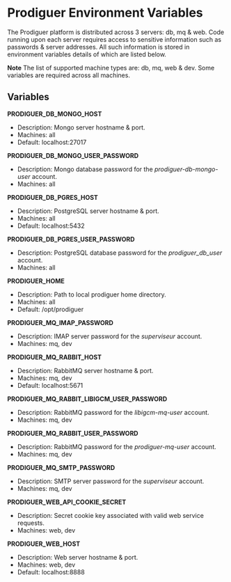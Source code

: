 # Prodiguer Environment Variables

The Prodiguer platform is distributed across 3 servers: db, mq & web.  Code running upon each server requires access to sensitive information such as passwords & server addresses.  All such information is stored in environment variables details of which are listed below.  

**Note** The list of supported machine types are: db, mq, web & dev.  Some variables are required across all machines.

## Variables  

**PRODIGUER_DB_MONGO_HOST**  
* Description:	Mongo server hostname & port.  
* Machines:		all  
* Default:		localhost:27017  

**PRODIGUER_DB_MONGO_USER_PASSWORD**  
* Description:	Mongo database password for the _prodiguer-db-mongo-user_ account.  
* Machines:		all  

**PRODIGUER_DB_PGRES_HOST**  
* Description:	PostgreSQL server hostname & port.  
* Machines:		all  
* Default:		localhost:5432  

**PRODIGUER_DB_PGRES_USER_PASSWORD**  
* Description:	PostgreSQL database password for the _prodiguer_db_user_ account.  
* Machines:		all  

**PRODIGUER_HOME**  
* Description:	Path to local prodiguer home directory.  
* Machines:		all  
* Default:		/opt/prodiguer  

**PRODIGUER_MQ_IMAP_PASSWORD**  
* Description:	IMAP server password for the _superviseur_ account.  
* Machines:		mq, dev  

**PRODIGUER_MQ_RABBIT_HOST**  
* Description:	RabbitMQ server hostname & port.  
* Machines:		mq, dev
* Default:		localhost:5671  

**PRODIGUER_MQ_RABBIT_LIBIGCM_USER_PASSWORD**  
* Description:	RabbitMQ password for the _libigcm-mq-user_ account.  
* Machines:		mq, dev

**PRODIGUER_MQ_RABBIT_USER_PASSWORD**  
* Description:	RabbitMQ password for the _prodiguer-mq-user_ account.  
* Machines:		mq, dev

**PRODIGUER_MQ_SMTP_PASSWORD**  
* Description:	SMTP server password for the _superviseur_ account.  
* Machines:		mq, dev

**PRODIGUER_WEB_API_COOKIE_SECRET**  
* Description:	Secret cookie key associated with valid web service requests.  
* Machines:		web, dev  

**PRODIGUER_WEB_HOST**  
* Description:	Web server hostname & port.  
* Machines:		web, dev  
* Default:		localhost:8888  
